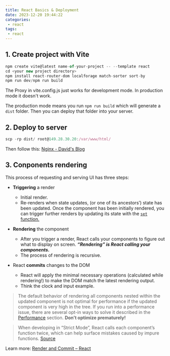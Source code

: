 ```yaml
---
title: React Basics & Deployment
date: 2023-12-20 19:44:22
categories:
 - react
tags:
 - react
---
```


## 1. Create project with Vite

```js
npm create vite@latest name-of-your-project -- --template react
cd <your new project directory>
npm install react-router-dom localforage match-sorter sort-by
npm run dev/npm run build
```

The Proxy in vite.config.js just works for development mode. In production mode it doesn't work.

The production mode means you run `npm run build` which will generate a `dist` folder. Then you can deploy that folder into your server. 


## 2. Deploy to server

```js
scp -rp dist/ root@149.28.30.20:/var/www/html/
```

Then follow this: [Nginx - David's Blog](https://davidzhu.xyz/post/build-website/007-nginx/)

## 3. Conponents rendering

This process of requesting and serving UI has three steps:

- **Triggering** a render
  - Initial render.
  - Re-renders when state updates, (or one of its ancestors’) state has been updated. Once the component has been initially rendered, you can trigger further renders by updating its state with the [`set` function.](https://react.dev/reference/react/useState#setstate)
  
- **Rendering** the component
  - After you trigger a render, React calls your components to figure out what to display on screen. ***“Rendering” is React calling your components.***
  - The process of rendering is recursive. 
  
- React **commits** changes to the DOM
  - React will apply the minimal necessary operations (calculated while rendering!) to make the DOM match the latest rendering output. 
  - Think the clock and input example. 


> The default behavior of rendering all components nested within the updated component is not optimal for performance if the updated component is very high in the tree. If you run into a performance issue, there are several opt-in ways to solve it described in the [Performance](https://reactjs.org/docs/optimizing-performance.html) section. **Don’t optimize prematurely!**

> When developing in “Strict Mode”, React calls each component’s function twice, which can help surface mistakes caused by impure functions. [Source](https://react.dev/learn/render-and-commit)

Learn more: [Render and Commit – React](https://react.dev/learn/render-and-commit)
